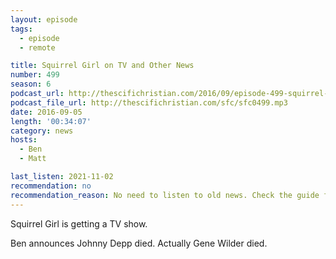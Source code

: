 ```yaml
---
layout: episode
tags:
  - episode
  - remote

title: Squirrel Girl on TV and Other News
number: 499
season: 6
podcast_url: http://thescifichristian.com/2016/09/episode-499-squirrel-girl-on-tv-and-other-news/
podcast_file_url: http://thescifichristian.com/sfc/sfc0499.mp3
date: 2016-09-05
length: '00:34:07'
category: news
hosts:
  - Ben
  - Matt

last_listen: 2021-11-02
recommendation: no
recommendation_reason: No need to listen to old news. Check the guide for what's interesting in hindsight.
---
```


Squirrel Girl is getting a TV show.

Ben announces Johnny Depp died. Actually Gene Wilder died.